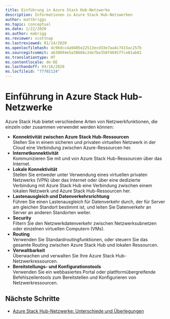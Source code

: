 ```yaml
---
title: Einführung in Azure Stack Hub-Netzwerke
description: Informationen zu Azure Stack Hub-Netzwerken
author: mattbriggs
ms.topic: conceptual
ms.date: 1/22/2020
ms.author: mabrigg
ms.reviewer: scottnap
ms.lastreviewed: 01/14/2020
ms.openlocfilehash: 4c96dcc4a9405e22513ecd33e7aa4c7415ac257b
ms.sourcegitcommit: a630894e5a38666c24e7be350f4691ffce81ab81
ms.translationtype: HT
ms.contentlocale: de-DE
ms.lasthandoff: 04/16/2020
ms.locfileid: "77702124"
---
```

# <a name="introduction-to-azure-stack-hub-networking"></a>Einführung in Azure Stack Hub-Netzwerke

Azure Stack Hub bietet verschiedene Arten von Netzwerkfunktionen, die einzeln oder zusammen verwendet werden können:

- **Konnektivität zwischen Azure Stack Hub-Ressourcen**  
    Stellen Sie in einem sicheren und privaten virtuellen Netzwerk in der Cloud eine Verbindung zwischen Azure-Ressourcen her.
- **Internetkonnektivität**  
    Kommunizieren Sie mit und von Azure Stack Hub-Ressourcen über das Internet.
- **Lokale Konnektivität**  
    Stellen Sie entweder unter Verwendung eines virtuellen privaten Netzwerks (VPN) über das Internet oder über eine dedizierte Verbindung mit Azure Stack Hub eine Verbindung zwischen einem lokalen Netzwerk und Azure Stack Hub-Ressourcen her.
- **Lastenausgleich und Datenverkehrsrichtung**  
    Führen Sie einen Lastenausgleich für Datenverkehr durch, der für Server am gleichen Standort bestimmt ist, und leiten Sie Datenverkehr an Server an anderen Standorten weiter.
- **Security**  
    Filtern Sie den Netzwerkdatenverkehr zwischen Netzwerksubnetzen oder einzelnen virtuellen Computern (VMs).
- **Routing**  
    Verwenden Sie Standardroutingfunktionen, oder steuern Sie das gesamte Routing zwischen Azure Stack Hub und lokalen Ressourcen.
- **Verwaltbarkeit**  
    Überwachen und verwalten Sie Ihre Azure Stack Hub-Netzwerkressourcen.
- **Bereitstellungs- und Konfigurationstools**  
    Verwenden Sie ein webbasiertes Portal oder plattformübergreifende Befehlszeilentools zum Bereitstellen und Konfigurieren von Netzwerkressourcen.


## <a name="next-steps"></a>Nächste Schritte

* [Azure Stack Hub-Netzwerke: Unterschiede und Überlegungen](azure-stack-network-differences.md)
